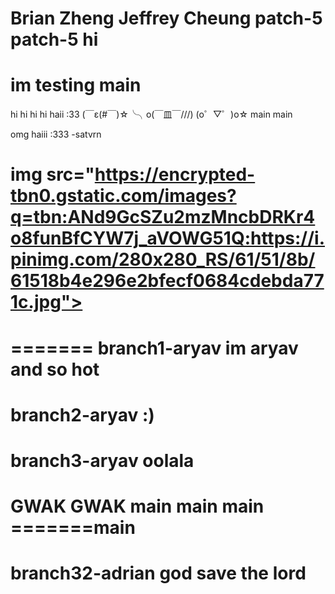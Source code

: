 Brian Zheng
Jeffrey Cheung
patch-5
patch-5
hi
=======
im testing
main
=======
hi
hi
hi
hi
haii
:33
(￣ε(#￣)☆╰╮o(￣皿￣///)
(o゜▽゜)o☆
main
 main

omg haiii :333 -satvrn

img src="https://encrypted-tbn0.gstatic.com/images?q=tbn:ANd9GcSZu2mzMncbDRKr4o8funBfCYW7j_aVOWG51Q:https://i.pinimg.com/280x280_RS/61/51/8b/61518b4e296e2bfecf0684cdebda771c.jpg"></img>
=======
=======
 branch1-aryav
im aryav and so hot 
=======
branch2-aryav
:)
=======
branch3-aryav
oolala
=======
GWAK GWAK
main
main
 main
=======main
=======
branch32-adrian
god save the lord
=======
